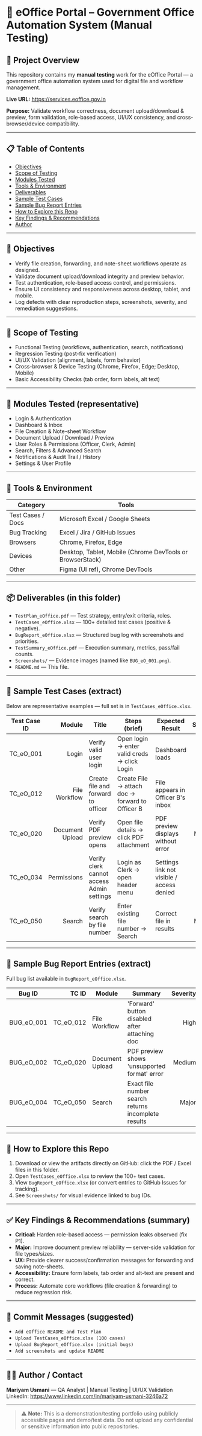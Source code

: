 # 🧩 eOffice Portal – Government Office Automation System (Manual Testing)

## 📘 Project Overview
This repository contains my **manual testing** work for the eOffice Portal — a government office automation system used for digital file and workflow management.

**Live URL:** https://services.eoffice.gov.in

**Purpose:** Validate workflow correctness, document upload/download & preview, form validation, role-based access, UI/UX consistency, and cross-browser/device compatibility.

---

## 📋 Table of Contents
- [Objectives](#objectives)  
- [Scope of Testing](#scope-of-testing)  
- [Modules Tested](#modules-tested)  
- [Tools & Environment](#tools--environment)  
- [Deliverables](#deliverables)  
- [Sample Test Cases](#sample-test-cases)  
- [Sample Bug Report Entries](#sample-bug-report-entries)  
- [How to Explore this Repo](#how-to-explore-this-repo)  
- [Key Findings & Recommendations](#key-findings--recommendations)  
- [Author](#author)

---

## 🎯 Objectives
- Verify file creation, forwarding, and note-sheet workflows operate as designed.  
- Validate document upload/download integrity and preview behavior.  
- Test authentication, role-based access control, and permissions.  
- Ensure UI consistency and responsiveness across desktop, tablet, and mobile.  
- Log defects with clear reproduction steps, screenshots, severity, and remediation suggestions.

---

## 🧩 Scope of Testing
- Functional Testing (workflows, authentication, search, notifications)  
- Regression Testing (post-fix verification)  
- UI/UX Validation (alignment, labels, form behavior)  
- Cross-browser & Device Testing (Chrome, Firefox, Edge; Desktop, Mobile)  
- Basic Accessibility Checks (tab order, form labels, alt text)

---

## 🧭 Modules Tested (representative)
- Login & Authentication  
- Dashboard & Inbox  
- File Creation & Note-sheet Workflow  
- Document Upload / Download / Preview  
- User Roles & Permissions (Officer, Clerk, Admin)  
- Search, Filters & Advanced Search  
- Notifications & Audit Trail / History  
- Settings & User Profile

---

## 🧰 Tools & Environment
| Category | Tools |
|---|---|
| Test Cases / Docs | Microsoft Excel / Google Sheets |
| Bug Tracking | Excel / Jira / GitHub Issues |
| Browsers | Chrome, Firefox, Edge |
| Devices | Desktop, Tablet, Mobile (Chrome DevTools or BrowserStack) |
| Other | Figma (UI ref), Chrome DevTools |

---

## 📦 Deliverables (in this folder)
- `TestPlan_eOffice.pdf` — Test strategy, entry/exit criteria, roles.  
- `TestCases_eOffice.xlsx` — 100+ detailed test cases (positive & negative).  
- `BugReport_eOffice.xlsx` — Structured bug log with screenshots and priorities.  
- `TestSummary_eOffice.pdf` — Execution summary, metrics, pass/fail counts.  
- `Screenshots/` — Evidence images (named like `BUG_eO_001.png`).  
- `README.md` — This file.

---

## 🧾 Sample Test Cases (extract)
Below are representative examples — full set is in `TestCases_eOffice.xlsx`.

| Test Case ID | Module | Title | Steps (brief) | Expected Result | Severity |
|---|---:|---|---|---|---:|
| TC_eO_001 | Login | Verify valid user login | Open login -> enter valid creds -> click Login | Dashboard loads | High |
| TC_eO_012 | File Workflow | Create file and forward to officer | Create File -> attach doc -> forward to Officer B | File appears in Officer B's inbox | High |
| TC_eO_020 | Document Upload | Verify PDF preview opens | Open file details -> click PDF attachment | PDF preview displays without error | Medium |
| TC_eO_034 | Permissions | Verify clerk cannot access Admin settings | Login as Clerk -> open header menu | Settings link not visible / access denied | High |
| TC_eO_050 | Search | Verify search by file number | Enter existing file number -> Search | Correct file in results | Medium |

---

## 🐞 Sample Bug Report Entries (extract)
Full bug list available in `BugReport_eOffice.xlsx`.

| Bug ID | TC ID | Module | Summary | Severity | Status |
|---|---:|---|---|---:|---|
| BUG_eO_001 | TC_eO_012 | File Workflow | 'Forward' button disabled after attaching doc | High | Open |
| BUG_eO_002 | TC_eO_020 | Document Upload | PDF preview shows 'unsupported format' error | Medium | Open |
| BUG_eO_004 | TC_eO_050 | Search | Exact file number search returns incomplete results | Major | Open |

---

## 🔎 How to Explore this Repo
1. Download or view the artifacts directly on GitHub: click the PDF / Excel files in this folder.  
2. Open `TestCases_eOffice.xlsx` to review the 100+ test cases.  
3. View `BugReport_eOffice.xlsx` (or convert entries to GitHub Issues for tracking).  
4. See `Screenshots/` for visual evidence linked to bug IDs.

---

## ✅ Key Findings & Recommendations (summary)
- **Critical:** Harden role-based access — permission leaks observed (fix P1).  
- **Major:** Improve document preview reliability — server-side validation for file types/sizes.  
- **UX:** Provide clearer success/confirmation messages for forwarding and saving note-sheets.  
- **Accessibility:** Ensure form labels, tab order and alt-text are present and correct.  
- **Process:** Automate core workflows (file creation & forwarding) to reduce regression risk.

---

## 📌 Commit Messages (suggested)
- `Add eOffice README and Test Plan`  
- `Upload TestCases_eOffice.xlsx (100 cases)`  
- `Upload BugReport_eOffice.xlsx (initial bugs)`  
- `Add screenshots and update README`

---

## 👩‍💻 Author / Contact
**Mariyam Usmani** — QA Analyst | Manual Testing | UI/UX Validation  
LinkedIn: https://www.linkedin.com/in/mariyam-usmani-3246a72

---

> ⚠️ **Note:** This is a demonstration/testing portfolio using publicly accessible pages and demo/test data. Do not upload any confidential or sensitive information into public repositories.
